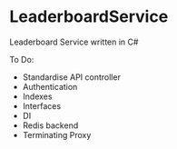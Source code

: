 # LeaderboardService
Leaderboard Service written in C#

To Do:

* Standardise API controller
* Authentication
* Indexes
* Interfaces
* DI
* Redis backend
* Terminating Proxy
